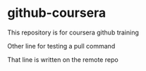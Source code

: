 # github-coursera

This repository is for coursera github training

Other line for testing a pull command

That line is written on the remote repo
